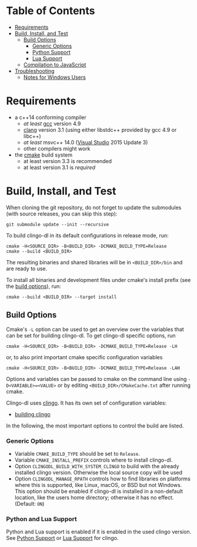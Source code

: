 # Table of Contents

- [Requirements](#requirements)
- [Build, Install, and Test](#build-install-and-test)
  - [Build Options](#build-options)
    - [Generic Options](#generic-options)
    - [Python Support](#python-support)
    - [Lua Support](#lua-support)
  - [Compilation to JavaScript](#compilation-to-javascript)
- [Troubleshooting](#troubleshooting)
  - [Notes for Windows Users](#notes-for-windows-users)

# Requirements

- a c++14 conforming compiler
  - *at least* [gcc](https://gcc.gnu.org/) version 4.9
  - [clang](http://clang.llvm.org/) version 3.1 (using either libstdc++
    provided by gcc 4.9 or libc++)
  - *at least* msvc++ 14.0 ([Visual Studio](https://www.visualstudio.com/) 2015
    Update 3)
  - other compilers might work
- the [cmake](https://www.cmake.org/) build system
  - at least version 3.3 is recommended
  - at least version 3.1 is *required*

# Build, Install, and Test

When cloning the git repository, do not forget to update the submodules (with
source releases, you can skip this step):

    git submodule update --init --recursive

To build clingo-dl in its default configurations in release
mode, run:

    cmake -H<SOURCE_DIR> -B<BUILD_DIR> -DCMAKE_BUILD_TYPE=Release
    cmake --build <BUILD_DIR>

The resulting binaries and shared libraries will be in `<BUILD_DIR>/bin` and
are ready to use.

To install all binaries and development files under cmake's install
prefix (see the [build options](#build-options)), run:

    cmake --build <BUILD_DIR> --target install

## Build Options

Cmake's `-L` option can be used to get an overview over the variables that can
be set for building clingo-dl. To get clingo-dl specific options, run

    cmake -H<SOURCE_DIR> -B<BUILD_DIR> -DCMAKE_BUILD_TYPE=Release -LH
    
or, to also print important cmake specific configuration variables

    cmake -H<SOURCE_DIR> -B<BUILD_DIR> -DCMAKE_BUILD_TYPE=Release -LAH

Options and variables can be passed to
cmake on the command line using `-D<VARIABLE>=<VALUE>` or by editing
`<BUILD_DIR>/CMakeCache.txt` after running cmake.


Clingo-dl uses [clingo](https://github.com/potassco/clingo).
It has its own set of configuration variables:
- [building clingo](https://github.com/potassco/clingo/blob/master/INSTALL.md#build-options)

In the following, the most important options to control the build are listed.

### Generic Options

- Variable `CMAKE_BUILD_TYPE` should be set to `Release`.
- Variable `CMAKE_INSTALL_PREFIX` controls where to install clingo-dl.
- Option `CLINGODL_BUILD_WITH_SYSTEM_CLINGO` to build with the already installed clingo version. Otherwise the local source copy will be used
- Option `CLINGODL_MANAGE_RPATH` controls how to find libraries on platforms
  where this is supported, like Linux, macOS, or BSD but not Windows. This
  option should be enabled if clingo-dl is installed in a non-default location,
  like the users home directory; otherwise it has no effect.
  (Default: `ON`)

### Python and Lua Support

Python and Lua support is enabled if it is enabled in the used clingo version.
See [Python Support](https://github.com/potassco/clingo/blob/master/INSTALL.md#python-support) or [Lua Support](https://github.com/potassco/clingo/blob/master/INSTALL.md#lua-support) for clingo.
